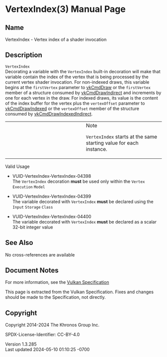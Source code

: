 # VertexIndex(3) Manual Page

## Name

VertexIndex - Vertex index of a shader invocation



## <a href="#_description" class="anchor"></a>Description

`VertexIndex`  
Decorating a variable with the `VertexIndex` built-in decoration will
make that variable contain the index of the vertex that is being
processed by the current vertex shader invocation. For non-indexed
draws, this variable begins at the `firstVertex` parameter to
[vkCmdDraw](https://registry.khronos.org/vulkan/specs/1.3-extensions/man/html/vkCmdDraw.html) or the `firstVertex` member of a structure
consumed by [vkCmdDrawIndirect](https://registry.khronos.org/vulkan/specs/1.3-extensions/man/html/vkCmdDrawIndirect.html) and increments
by one for each vertex in the draw. For indexed draws, its value is the
content of the index buffer for the vertex plus the `vertexOffset`
parameter to [vkCmdDrawIndexed](https://registry.khronos.org/vulkan/specs/1.3-extensions/man/html/vkCmdDrawIndexed.html) or the
`vertexOffset` member of the structure consumed by
[vkCmdDrawIndexedIndirect](https://registry.khronos.org/vulkan/specs/1.3-extensions/man/html/vkCmdDrawIndexedIndirect.html).

<table>
<colgroup>
<col style="width: 50%" />
<col style="width: 50%" />
</colgroup>
<tbody>
<tr class="odd">
<td class="icon"><em></em></td>
<td class="content">Note
<p><code>VertexIndex</code> starts at the same starting value for each
instance.</p></td>
</tr>
</tbody>
</table>

Valid Usage

- <a href="#VUID-VertexIndex-VertexIndex-04398"
  id="VUID-VertexIndex-VertexIndex-04398"></a>
  VUID-VertexIndex-VertexIndex-04398  
  The `VertexIndex` decoration **must** be used only within the `Vertex`
  `Execution` `Model`

- <a href="#VUID-VertexIndex-VertexIndex-04399"
  id="VUID-VertexIndex-VertexIndex-04399"></a>
  VUID-VertexIndex-VertexIndex-04399  
  The variable decorated with `VertexIndex` **must** be declared using
  the `Input` `Storage` `Class`

- <a href="#VUID-VertexIndex-VertexIndex-04400"
  id="VUID-VertexIndex-VertexIndex-04400"></a>
  VUID-VertexIndex-VertexIndex-04400  
  The variable decorated with `VertexIndex` **must** be declared as a
  scalar 32-bit integer value

## <a href="#_see_also" class="anchor"></a>See Also

No cross-references are available

## <a href="#_document_notes" class="anchor"></a>Document Notes

For more information, see the <a
href="https://registry.khronos.org/vulkan/specs/1.3-extensions/html/vkspec.html#VertexIndex"
target="_blank" rel="noopener">Vulkan Specification</a>

This page is extracted from the Vulkan Specification. Fixes and changes
should be made to the Specification, not directly.

## <a href="#_copyright" class="anchor"></a>Copyright

Copyright 2014-2024 The Khronos Group Inc.

SPDX-License-Identifier: CC-BY-4.0

Version 1.3.285  
Last updated 2024-05-10 01:10:25 -0700
